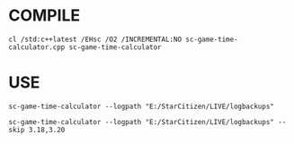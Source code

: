 # COMPILE
`cl /std:c++latest /EHsc /O2 /INCREMENTAL:NO sc-game-time-calculator.cpp sc-game-time-calculator`

# USE
`sc-game-time-calculator --logpath "E:/StarCitizen/LIVE/logbackups"`

`sc-game-time-calculator --logpath "E:/StarCitizen/LIVE/logbackups" --skip 3.18,3.20`

